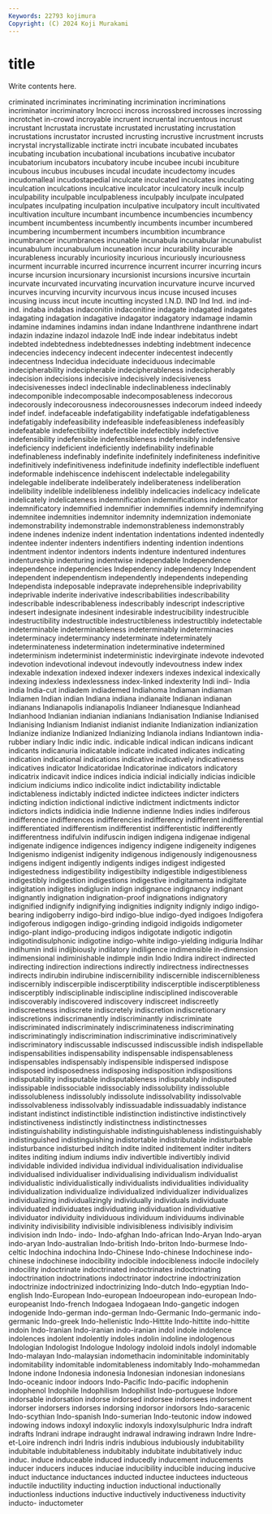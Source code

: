 ```yaml
---
Keywords: 22793 kojimura
Copyright: (C) 2024 Koji Murakami
---
```


# title

Write contents here.



criminated incriminates incriminating incrimination incriminations
incriminator incriminatory Incrocci incross incrossbred incrosses incrossing incrotchet in-crowd incroyable
incruent incruental incruentous incrust incrustant Incrustata incrustate incrustated incrustating incrustation
incrustations incrustator incrusted incrusting incrustive incrustment incrusts incrystal incrystallizable inctirate
inctri incubate incubated incubates incubating incubation incubational incubations incubative incubator
incubatorium incubators incubatory incube incubee incubi incubiture incubous incubus incubuses
incudal incudate incudectomy incudes incudomalleal incudostapedial inculcate inculcated inculcates inculcating
inculcation inculcations inculcative inculcator inculcatory inculk inculp inculpability inculpable inculpableness
inculpably inculpate inculpated inculpates inculpating inculpation inculpative inculpatory incult incultivated
incultivation inculture incumbant incumbence incumbencies incumbency incumbent incumbentess incumbently incumbents
incumber incumbered incumbering incumberment incumbers incumbition incumbrance incumbrancer incumbrances incunable
incunabula incunabular incunabulist incunabulum incunabuulum incuneation incur incurability incurable incurableness
incurably incuriosity incurious incuriously incuriousness incurment incurrable incurred incurrence incurrent
incurrer incurring incurs incurse incursion incursionary incursionist incursions incursive incurtain
incurvate incurvated incurvating incurvation incurvature incurve incurved incurves incurving incurvity
incurvous incus incuse incused incuses incusing incuss incut incute incutting
incysted I.N.D. IND Ind Ind. ind ind- ind. indaba indabas
indaconitin indaconitine indagate indagated indagates indagating indagation indagative indagator indagatory
indamage indamin indamine indamines indamins indan indane Indanthrene indanthrene indart
indazin indazine indazol indazole IndE inde indear indebitatus indebt indebted
indebtedness indebtednesses indebting indebtment indecence indecencies indecency indecent indecenter indecentest
indecently indecentness Indecidua indeciduate indeciduous indecimable indecipherability indecipherable indecipherableness indecipherably
indecision indecisions indecisive indecisively indecisiveness indecisivenesses indecl indeclinable indeclinableness indeclinably
indecomponible indecomposable indecomposableness indecorous indecorously indecorousness indecorousnesses indecorum indeed indeedy
indef indef. indefaceable indefatigability indefatigable indefatigableness indefatigably indefeasibility indefeasible indefeasibleness
indefeasibly indefeatable indefectibility indefectible indefectibly indefective indefensibility indefensible indefensibleness indefensibly
indefensive indeficiency indeficient indeficiently indefinability indefinable indefinableness indefinably indefinite indefinitely
indefiniteness indefinitive indefinitively indefinitiveness indefinitude indefinity indeflectible indefluent indeformable indehiscence
indehiscent indelectable indelegability indelegable indeliberate indeliberately indeliberateness indeliberation indelibility indelible
indelibleness indelibly indelicacies indelicacy indelicate indelicately indelicateness indemnification indemnifications indemnificator
indemnificatory indemnified indemnifier indemnifies indemnify indemnifying indemnitee indemnities indemnitor indemnity
indemnization indemoniate indemonstrability indemonstrable indemonstrableness indemonstrably indene indenes indenize indent
indentation indentations indented indentedly indentee indenter indenters indentifiers indenting indention
indentions indentment indentor indentors indents indenture indentured indentures indentureship indenturing
indentwise independable Independence independence independencies Independency independency Independent independent independentism
independently independents independing Independista indeposable indepravate indeprehensible indeprivability indeprivable inderite
inderivative indescribabilities indescribability indescribable indescribableness indescribably indescript indescriptive indesert indesignate
indesinent indesirable indestrucibility indestrucible indestructibility indestructible indestructibleness indestructibly indetectable indeterminable
indeterminableness indeterminably indeterminacies indeterminacy indeterminancy indeterminate indeterminately indeterminateness indetermination indeterminative
indetermined indeterminism indeterminist indeterministic indevirginate indevote indevoted indevotion indevotional indevout
indevoutly indevoutness indew index indexable indexation indexed indexer indexers indexes
indexical indexically indexing indexless indexlessness index-linked indexterity Indi indi- India
india India-cut indiadem indiademed Indiahoma Indiaman indiaman Indiamen Indian indian
Indiana indiana indianaite Indianan indianan indianans Indianapolis indianapolis Indianeer Indianesque
Indianhead Indianhood Indianian indianian indianians Indianisation Indianise Indianised Indianising Indianism
Indianist indianist indianite Indianization indianization Indianize indianize Indianized Indianizing Indianola
indians Indiantown india-rubber indiary Indic indic indic. indicable indical indican
indicans indicant indicants indicanuria indicatable indicate indicated indicates indicating indication
indicational indications indicative indicatively indicativeness indicatives indicator Indicatoridae Indicatorinae indicators
indicatory indicatrix indicavit indice indices indicia indicial indicially indicias indicible
indicium indiciums indico indicolite indict indictability indictable indictableness indictably indicted
indictee indictees indicter indicters indicting indiction indictional indictive indictment indictments
indictor indictors indicts indidicia indie Indienne indienne Indies indies indiferous
indifference indifferences indifferencies indifferency indifferent indifferential indifferentiated indifferentism indifferentist indifferentistic
indifferently indifferentness indifulvin indifuscin indigen indigena indigenae indigenal indigenate indigence
indigences indigency indigene indigeneity indigenes Indigenismo indigenist indigenity indigenous indigenously
indigenousness indigens indigent indigently indigents indiges indigest indigested indigestedness indigestibility
indigestibilty indigestible indigestibleness indigestibly indigestion indigestions indigestive indigitamenta indigitate indigitation
indigites indiglucin indign indignance indignancy indignant indignantly indignation indignation-proof indignations
indignatory indignified indignify indignifying indignities indignity indignly indigo indigo-bearing indigoberry
indigo-bird indigo-blue indigo-dyed indigoes Indigofera indigoferous indigogen indigo-grinding indigoid indigoids
indigometer indigo-plant indigo-producing indigos indigotate indigotic indigotin indigotindisulphonic indigotine indigo-white
indigo-yielding indiguria Indihar indihumin indii indijbiously indilatory indiligence indimensible in-dimension
indimensional indiminishable indimple indin Indio Indira indirect indirected indirecting indirection
indirections indirectly indirectness indirectnesses indirects indirubin indirubine indiscernibility indiscernible indiscernibleness
indiscernibly indiscerpible indiscerptibility indiscerptible indiscerptibleness indiscerptibly indisciplinable indiscipline indisciplined indiscoverable
indiscoverably indiscovered indiscovery indiscreet indiscreetly indiscreetness indiscrete indiscretely indiscretion indiscretionary
indiscretions indiscrimanently indiscriminantly indiscriminate indiscriminated indiscriminately indiscriminateness indiscriminating indiscriminatingly indiscrimination
indiscriminative indiscriminatively indiscriminatory indiscussable indiscussed indiscussible indish indispellable indispensabilities indispensability
indispensable indispensableness indispensables indispensably indispensible indispersed indispose indisposed indisposedness indisposing
indisposition indispositions indisputability indisputable indisputableness indisputably indisputed indissipable indissociable indissociably
indissolubility indissoluble indissolubleness indissolubly indissolute indissolvability indissolvable indissolvableness indissolvably indissuadable
indissuadably indistance indistant indistinct indistinctible indistinction indistinctive indistinctively indistinctiveness indistinctly
indistinctness indistinctnesses indistinguishability indistinguishable indistinguishableness indistinguishably indistinguished indistinguishing indistortable indistributable
indisturbable indisturbance indisturbed inditch indite indited inditement inditer inditers indites
inditing indium indiums indiv indivertible indivertibly individ individable individed individua
individual individualisation individualise individualised individualiser individualising individualism individualist individualistic individualistically
individualists individualities individuality individualization individualize individualized individualizer individualizes individualizing individualizingly
individually individuals individuate individuated individuates individuating individuation individuative individuator individuity
individuous individuum individuums indivinable indivinity indivisibility indivisible indivisibleness indivisibly indivisim
indivision indn Indo- indo- Indo-afghan Indo-african Indo-Aryan Indo-aryan indo-aryan Indo-australian
Indo-british Indo-briton Indo-burmese Indo-celtic Indochina indochina Indo-Chinese Indo-chinese Indochinese indo-chinese
indochinese indocibility indocible indocibleness indocile indocilely indocility indoctrinate indoctrinated indoctrinates
indoctrinating indoctrination indoctrinations indoctrinator indoctrine indoctrinization indoctrinize indoctrinized indoctrinizing Indo-dutch
Indo-egyptian Indo-english Indo-European Indo-european Indoeuropean indo-european Indo-europeanist Indo-french Indogaea Indogaean
Indo-gangetic indogen indogenide Indo-german indo-german Indo-Germanic Indo-germanic indo-germanic Indo-greek Indo-hellenistic
Indo-Hittite Indo-hittite indo-hittite indoin Indo-Iranian Indo-iranian indo-iranian indol indole indolence
indolences indolent indolently indoles indolin indoline indologenous Indologian Indologist Indologue
Indology indoloid indols indolyl indomable Indo-malayan Indo-malaysian indomethacin indominitable indominitably
indomitability indomitable indomitableness indomitably Indo-mohammedan Indone indone Indonesia indonesia Indonesian
indonesian indonesians Indo-oceanic indoor indoors Indo-Pacific Indo-pacific indophenin indophenol Indophile
Indophilism Indophilist Indo-portuguese Indore indorsable indorsation indorse indorsed indorsee indorsees
indorsement indorser indorsers indorses indorsing indorsor indorsors Indo-saracenic Indo-scythian Indo-spanish
Indo-sumerian Indo-teutonic indow indowed indowing indows indoxyl indoxylic indoxyls indoxylsulphuric
Indra indraft indrafts Indrani indrape indraught indrawal indrawing indrawn Indre
Indre-et-Loire indrench indri Indris indris indubious indubiously indubitability indubitable indubitableness
indubitably indubitate indubitatively induc induc. induce induceable induced inducedly inducement
inducements inducer inducers induces induciae inducibility inducible inducing inducive induct
inductance inductances inducted inductee inductees inducteous inductile inductility inducting induction
inductional inductionally inductionless inductions inductive inductively inductiveness inductivity inducto- inductometer
